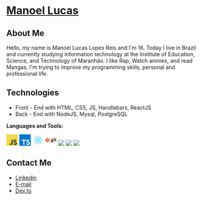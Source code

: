  # <a href="www.linkedin.com/in/manoel-reis">Manoel Lucas</a>
 
## About Me
Hello, my name is Manoel Lucas Lopes Reis and I'm 16. Today I live in Brazil and currently studying information technology at the Institute of Education, Science, and Technology of Maranhão. I like Rap, Watch animes, and read Mangas. I'm trying to improve my programming skills, personal and professional life.

## Technologies
- Front - End with HTML, CSS, JS, Handlebars, ReactJS
- Back - End with NodeJS, Mysql, PostgreSQL

**Languages and Tools:**  

<code><img height="30" src="https://raw.githubusercontent.com/github/explore/80688e429a7d4ef2fca1e82350fe8e3517d3494d/topics/javascript/javascript.png"></code>
<code><img height="30" src="https://raw.githubusercontent.com/github/explore/80688e429a7d4ef2fca1e82350fe8e3517d3494d/topics/typescript/typescript.png"></code>
<code><img height="30" src="https://raw.githubusercontent.com/github/explore/80688e429a7d4ef2fca1e82350fe8e3517d3494d/topics/react/react.png"></code>
<code><img height="30" src="https://raw.githubusercontent.com/github/explore/80688e429a7d4ef2fca1e82350fe8e3517d3494d/topics/git/git.png"></code>
<code><img height="30" src="https://user-images.githubusercontent.com/62820717/107460320-abd1ee00-6b36-11eb-94b8-532510e27394.png"></code>
<code><img height="30" src="https://user-images.githubusercontent.com/62820717/107460833-98735280-6b37-11eb-97b0-b3514fdb9639.png"></code>
<code><img height="30" src="https://user-images.githubusercontent.com/62820717/107460941-cd7fa500-6b37-11eb-8606-6fcd22ef161b.png"></code>
##  Contact Me
- <a href="www.linkedin.com/in/manoel-reis" target="_blank">Linkedin</a>
- <a href="mailto:manoel.reisiema@gmail.com">E-mail</a>
- <a href="https://dev.to/httplucasreis">Dev.to</a>
</div>
